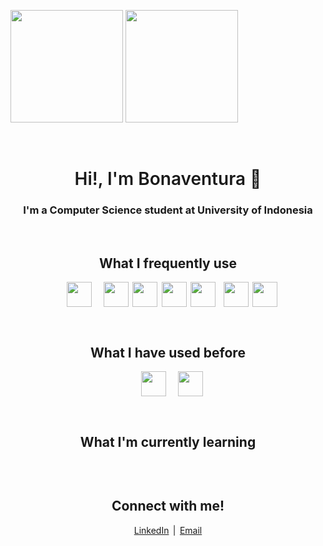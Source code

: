 <link rel="stylesheet" href="https://cdn.jsdelivr.net/gh/devicons/devicon@v2.15.1/devicon.min.css">

<p>
<img height="180em" src="https://github-readme-stats-bonaventuragal.vercel.app/api?username=bonaventuragal&show_icons=true&count_private=true&theme=aura" />
<img height="180em" src="https://github-readme-stats-bonaventuragal.vercel.app/api/top-langs/?username=bonaventuragal&layout=compact&theme=aura&langs_count=6&hide=html,powershell,batchfile" />
</p>
<br>
<h1 align="center" style="font-weight: 600;">Hi!, I'm Bonaventura 👋</h1>
<h3 align="center">I'm a Computer Science student at University of Indonesia</h3>
<br>

<h2 align="center">What I frequently use</h2>
<p align="center" style="display: flex; justify-content: center; gap: 0.4rem;">
<i style="font-size: 40px;" class="devicon-nextjs-original"></i>
<i style="font-size: 40px;" class="devicon-react-original colored"></i>
<img width="40px;" src="https://cdn.jsdelivr.net/gh/devicons/devicon/icons/typescript/typescript-original.svg" />
<i style="font-size: 40px;" class="devicon-tailwindcss-plain colored"></i>
<i style="font-size: 40px;" class="devicon-yarn-plain colored"></i>
<img width="40px;" src="https://cdn.jsdelivr.net/gh/devicons/devicon/icons/postgresql/postgresql-original.svg" />
<img width="40px;" src="https://cdn.jsdelivr.net/gh/devicons/devicon/icons/java/java-original.svg" />
<img width="40px;" src="https://cdn.jsdelivr.net/gh/devicons/devicon/icons/cplusplus/cplusplus-original.svg" />
<img width="40px;" src="https://cdn.jsdelivr.net/gh/devicons/devicon/icons/python/python-original.svg" />
<i style="font-size: 40px;" class="devicon-javascript-plain colored"></i>
<img width="40px;" src="https://cdn.jsdelivr.net/gh/devicons/devicon/icons/html5/html5-original.svg" />
<img width="40px;" src="https://cdn.jsdelivr.net/gh/devicons/devicon/icons/css3/css3-original.svg" />
</p>
<br>

<h2 align="center">What I have used before</h2>
<p align="center" style="display: flex; justify-content: center; gap: 0.4rem;">
<i style="font-size: 40px;" class="devicon-storybook-plain colored"></i>
<i style="font-size: 40px;" class="devicon-django-plain"></i>
<img width="40px;" src="https://cdn.jsdelivr.net/gh/devicons/devicon/icons/csharp/csharp-original.svg" />
<i style="font-size: 40px;" class="devicon-unity-original"></i>
<i style="font-size: 40px;" class="devicon-jquery-plain colored"></i>
<img width="40px;" src="https://cdn.jsdelivr.net/gh/devicons/devicon/icons/flutter/flutter-original.svg" />
</p>
<br>

<h2 align="center">What I'm currently learning</h2>
<p align="center" style="display: flex; justify-content: center; gap: 0.4rem;">
<i style="font-size: 40px;" class="devicon-nestjs-plain colored"></i>
<i style="font-size: 40px;" class="devicon-spring-plain colored"></i>
</p>
<br>

<h2 align="center">Connect with me!</h2>
<p align="center" style="display: flex; justify-content: center; gap: 0.4rem;">
<a href="https://www.linkedin.com/in/bonaventuragal">LinkedIn</a>
|
<a href="mailto:bonaventuragal@gmail.com">Email</a>
